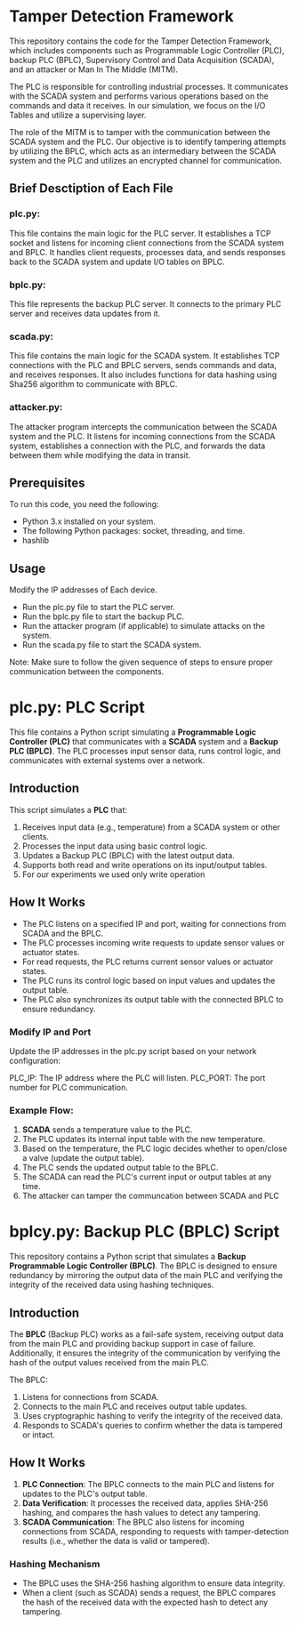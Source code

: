 
# Tamper Detection Framework

This repository contains the code for the Tamper Detection Framework, which includes components such as Programmable Logic Controller (PLC), backup PLC (BPLC), Supervisory Control and Data Acquisition (SCADA), and an attacker or Man In The Middle (MITM).

The PLC is responsible for controlling industrial processes. It communicates with the SCADA system and performs various operations based on the commands and data it receives. In our simulation, we focus on the I/O Tables and utilize a supervising layer.

The role of the MITM is to tamper with the communication between the SCADA system and the PLC. Our objective is to identify tampering attempts by utilizing the BPLC, which acts as an intermediary between the SCADA system and the PLC and utilizes an encrypted channel for communication.

## Brief Desctiption of Each File

 ### plc.py:
  This file contains the main logic for the PLC server. It establishes a TCP socket and listens for incoming client connections from the SCADA system and BPLC. It handles client requests, processes data, and sends responses back to the SCADA system and update I/O tables on BPLC. 

### bplc.py:
 This file represents the backup PLC server. It connects to the primary PLC server and receives data updates from it. 

### scada.py:
 This file contains the main logic for the SCADA system. It establishes TCP connections with the PLC and BPLC servers, sends commands and data, and receives responses. It also includes functions for data hashing using Sha256 algorithm to communicate with BPLC.


### attacker.py: 
The attacker program intercepts the communication between the SCADA system and the PLC. It listens for incoming connections from the SCADA system, establishes a connection with the PLC, and forwards the data between them while modifying the data in transit.


## Prerequisites
To run this code, you need the following:

- Python 3.x installed on your system.
- The following Python packages: socket, threading, and time.
- hashlib 

## Usage
Modify the IP addresses of Each device. 

- Run the plc.py file to start the PLC server.
- Run the bplc.py file to start the backup PLC.
- Run the attacker program (if applicable) to simulate attacks on the system.
- Run the scada.py file to start the SCADA system.

Note: Make sure to follow the given sequence of steps to ensure proper communication between the components.


# plc.py: PLC Script

This file contains a Python script simulating a **Programmable Logic Controller (PLC)** that communicates with a **SCADA** system and a **Backup PLC (BPLC)**. The PLC processes input sensor data, runs control logic, and communicates with external systems over a network.

## Introduction

This script simulates a **PLC** that:
1. Receives input data (e.g., temperature) from a SCADA system or other clients.
2. Processes the input data using basic control logic.
3. Updates a Backup PLC (BPLC) with the latest output data.
4. Supports both read and write operations on its input/output tables. 
5. For our experiments we used only write operation

## How It Works

- The PLC listens on a specified IP and port, waiting for connections from SCADA and the BPLC.
- The PLC processes incoming write requests to update sensor values or actuator states.
- For read requests, the PLC returns current sensor values or actuator states.
- The PLC runs its control logic based on input values and updates the output table.
- The PLC also synchronizes its output table with the connected BPLC to ensure redundancy.

### Modify IP and Port
Update the IP addresses in the plc.py script based on your network configuration:

PLC_IP: The IP address where the PLC will listen.
PLC_PORT: The port number for PLC communication.

### Example Flow:
1. **SCADA** sends a temperature value to the PLC.
2. The PLC updates its internal input table with the new temperature.
3. Based on the temperature, the PLC logic decides whether to open/close a valve (update the output table).
4. The PLC sends the updated output table to the BPLC.
5. The SCADA can read the PLC's current input or output tables at any time.
6. The attacker can tamper the communcation between SCADA and PLC 


# bplcy.py: Backup PLC (BPLC) Script

This repository contains a Python script that simulates a **Backup Programmable Logic Controller (BPLC)**. The BPLC is designed to ensure redundancy by mirroring the output data of the main PLC and verifying the integrity of the received data using hashing techniques.


## Introduction

The **BPLC** (Backup PLC) works as a fail-safe system, receiving output data from the main PLC and providing backup support in case of failure. Additionally, it ensures the integrity of the communication by verifying the hash of the output values received from the main PLC.

The BPLC:
1. Listens for connections from SCADA.
2. Connects to the main PLC and receives output table updates.
3. Uses cryptographic hashing to verify the integrity of the received data.
4. Responds to SCADA's queries to confirm whether the data is tampered or intact.

## How It Works

1. **PLC Connection**: The BPLC connects to the main PLC and listens for updates to the PLC's output table.
2. **Data Verification**: It processes the received data, applies SHA-256 hashing, and compares the hash values to detect any tampering.
3. **SCADA Communication**: The BPLC also listens for incoming connections from SCADA, responding to requests with tamper-detection results (i.e., whether the data is valid or tampered).

### Hashing Mechanism
- The BPLC uses the SHA-256 hashing algorithm to ensure data integrity.
- When a client (such as SCADA) sends a request, the BPLC compares the hash of the received data with the expected hash to detect any tampering.
